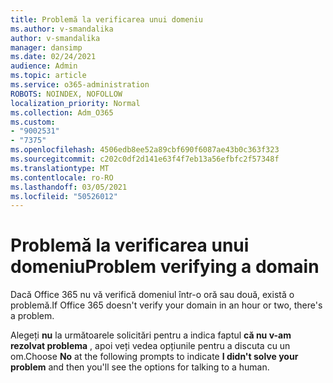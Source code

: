 ```yaml
---
title: Problemă la verificarea unui domeniu
ms.author: v-smandalika
author: v-smandalika
manager: dansimp
ms.date: 02/24/2021
audience: Admin
ms.topic: article
ms.service: o365-administration
ROBOTS: NOINDEX, NOFOLLOW
localization_priority: Normal
ms.collection: Adm_O365
ms.custom:
- "9002531"
- "7375"
ms.openlocfilehash: 4506edb8ee52a89cbf690f6087ae43b0c363f323
ms.sourcegitcommit: c202c0df2d141e63f4f7eb13a56efbfc2f57348f
ms.translationtype: MT
ms.contentlocale: ro-RO
ms.lasthandoff: 03/05/2021
ms.locfileid: "50526012"
---
```

# <a name="problem-verifying-a-domain"></a><span data-ttu-id="426ad-102">Problemă la verificarea unui domeniu</span><span class="sxs-lookup"><span data-stu-id="426ad-102">Problem verifying a domain</span></span>

<span data-ttu-id="426ad-103">Dacă Office 365 nu vă verifică domeniul într-o oră sau două, există o problemă.</span><span class="sxs-lookup"><span data-stu-id="426ad-103">If Office 365 doesn't verify your domain in an hour or two, there's a problem.</span></span>

<span data-ttu-id="426ad-104">Alegeți **nu** la următoarele solicitări pentru a indica faptul **că nu v-am rezolvat problema** , apoi veți vedea opțiunile pentru a discuta cu un om.</span><span class="sxs-lookup"><span data-stu-id="426ad-104">Choose **No** at the following prompts to indicate **I didn't solve your problem** and then you'll see the options for talking to a human.</span></span>
